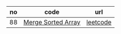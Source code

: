 |no|code|url|
|:----:|:-----:|:-----:|
|88|[Merge Sorted Array](/merge_sorted_array.md)| [leetcode](https://leetcode.com/problems/merge-sorted-array/)|

